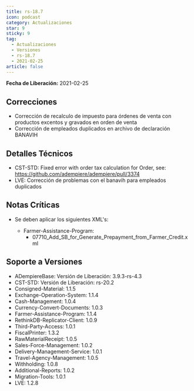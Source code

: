 ```yaml
---
title: rs-18.7
icon: podcast
category: Actualizaciones
star: 9
sticky: 9
tag:
  - Actualizaciones
  - Versiones
  - rs-18.7
  - 2021-02-25
article: false
---
```


**Fecha de Liberación:** 2021-02-25

## Correcciones

- Corrección de recalculo de impuesto para órdenes de venta con productos excentos y gravados en orden de venta
- Corrección de empleados duplicados en archivo de declaración BANAVIH

## Detalles Técnicos

- CST-STD: Fixed error with order tax calculation for Order, see: <https://github.com/adempiere/adempiere/pull/3374>
- LVE: Corrección de problemas con el banavih para empleados duplicados

## Notas Críticas

- Se deben aplicar los siguientes XML's:

  - Farmer-Assistance-Program:
    - 07710_Add_SB_for_Generate_Prepayment_from_Farmer_Credit.xml

## Soporte a Versiones

- ADempiereBase: Versión de Liberación: 3.9.3-rs-4.3
- CST-STD: Versión de Liberación: rs-20.2
- Consigned-Material: 1.1.5
- Exchange-Operation-System: 1.1.4
- Cash-Management: 1.0.4
- Currency-Convert-Documents: 1.0.3
- Farmer-Assistance-Program: 1.1.4
- RethinkDB-Replicator-Client: 1.0.9
- Third-Party-Access: 1.0.1
- FiscalPrinter: 1.3.2
- RawMaterialReceipt: 1.0.5
- Sales-Force-Management: 1.0.2
- Delivery-Management-Service: 1.0.1
- Travel-Agency-Management: 1.0.5
- Withholding: 1.0.8
- Additional-Reports: 1.0.2
- Migration-Tools: 1.0.1
- LVE: 1.2.8
